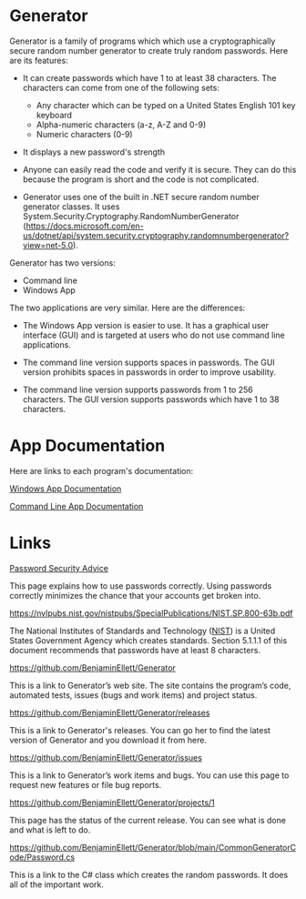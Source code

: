 # Generator

Generator is a family of programs which which use a cryptographically secure random number generator to create truly random passwords.  Here are its features:

- It can create passwords which have 1 to at least 38 characters.  The characters can come from one of the following sets:
    - Any character which can be typed on a United States English 101 key keyboard
    - Alpha-numeric characters (a-z, A-Z and 0-9)
    - Numeric characters (0-9)
    
- It displays a new password's strength 

- Anyone can easily read the code and verify it is secure.  They can do this because the program is short and the code is not complicated.

- Generator uses one of the built in .NET secure random number generator classes.  It uses System.Security.Cryptography.RandomNumberGenerator (https://docs.microsoft.com/en-us/dotnet/api/system.security.cryptography.randomnumbergenerator?view=net-5.0).

Generator has two versions:

- Command line 
- Windows App

The two applications are very similar.  Here are the differences:

- The Windows App version is easier to use.  It has a graphical user interface (GUI) and is targeted at users who do not use command line applications.

- The command line version supports spaces in passwords.  The GUI version prohibits spaces in passwords in order to improve usability. 

- The command line version supports passwords from 1 to 256 characters.  The GUI version supports passwords which have 1 to 38 characters.

# App Documentation

Here are links to each program's documentation:

[Windows App Documentation](Documentation/WindowsAppGeneratorUsage.md)

[Command Line App Documentation](Documentation/CommandLineAppUsage.md)

# Links

[Password Security Advice](Documentation/PasswordSecurityAdvice.md)

This page explains how to use passwords correctly.  Using passwords correctly minimizes the chance that your accounts get broken into.

https://nvlpubs.nist.gov/nistpubs/SpecialPublications/NIST.SP.800-63b.pdf

The National Institutes of Standards and Technology ([NIST](https://www.nist.gov/)) is a United States Government Agency which creates standards.  Section 5.1.1.1 of this document recommends that passwords have at least 8 characters.   

https://github.com/BenjaminEllett/Generator

This is a link to Generator’s web site.  The site contains the program’s code, automated tests, issues (bugs and work items) and project status.

https://github.com/BenjaminEllett/Generator/releases
     
This is a link to Generator's releases.  You can go her to find the latest version of Generator and you download it from here.

https://github.com/BenjaminEllett/Generator/issues

This is a link to Generator’s work items and bugs. You can use this page to request new features or file bug reports.

https://github.com/BenjaminEllett/Generator/projects/1 

This page has the status of the current release.  You can see what is done and what is left to do.

https://github.com/BenjaminEllett/Generator/blob/main/CommonGeneratorCode/Password.cs

This is a link to the C# class which creates the random passwords.  It does all of the important work.

